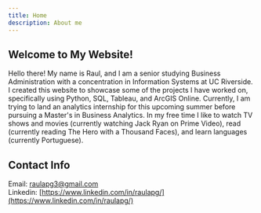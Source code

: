 ```yaml
---
title: Home
description: About me
---
```

## Welcome to My Website!

Hello there! My name is Raul, and I am a senior studying Business Administration with a concentration in Information Systems at UC Riverside. I created this website to showcase some of the projects I have worked on, specifically using Python, SQL, Tableau, and ArcGIS Online. Currently, I am trying to land an analytics internship for this upcoming summer before pursuing a Master's in Business Analytics. In my free time I like to watch TV shows and movies (currently watching Jack Ryan on Prime Video), read (currently reading The Hero with a Thousand Faces), and learn languages (currently Portuguese).

## Contact Info
Email: raulapg3@gmail.com \
Linkedin: [https://www.linkedin.com/in/raulapg/](https://www.linkedin.com/in/raulapg/)
